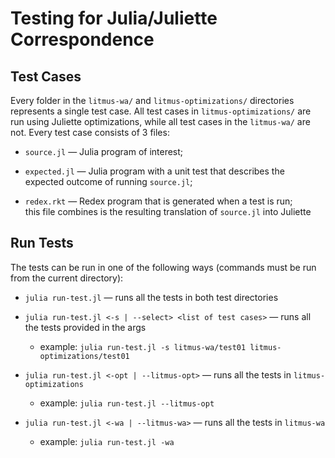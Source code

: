 # Testing for Julia/Juliette Correspondence

## Test Cases

Every folder in the `litmus-wa/` and `litmus-optimizations/` directories represents a single test case. All test cases in `litmus-optimizations/` are run using Juliette optimizations, while all test cases in the `litmus-wa/` are not. Every test case consists of 3 files:

* `source.jl` — Julia program of interest;

* `expected.jl` — Julia program with a unit test that describes
  the expected outcome of running `source.jl`;

* `redex.rkt` — Redex program that is generated when a test is run;   
  this file combines is the resulting translation of `source.jl` into Juliette

## Run Tests

The tests can be run in one of the following ways (commands must be run from the
current directory):

* `julia run-test.jl` — runs all the tests in both test directories

* `julia run-test.jl <-s | --select> <list of test cases>` — runs all the tests provided in the args
  * example: `julia run-test.jl -s litmus-wa/test01 litmus-optimizations/test01`

* `julia run-test.jl <-opt | --litmus-opt>` — runs all the tests in `litmus-optimizations`
  * example: `julia run-test.jl --litmus-opt`

* `julia run-test.jl <-wa | --litmus-wa>` — runs all the tests in `litmus-wa`
  * example: `julia run-test.jl -wa`

